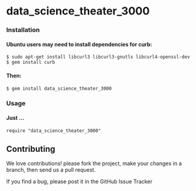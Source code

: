# data_science_theater_3000


### Installation

#### Ubuntu users may need to install dependencies for curb:
    $ sudo apt-get install libcurl3 libcurl3-gnutls libcurl4-openssl-dev
    $ gem install curb
#### Then:
    $ gem install data_science_theater_3000

### Usage

#### Just ...
    require "data_science_theater_3000"

## Contributing

We love contributions! please fork the project, make your changes in a branch, then send us a pull request.

If you find a bug, please post it in the GitHub Issue Tracker
